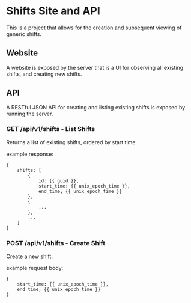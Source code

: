 # Shifts Site and API

This is a project that allows for the creation and subsequent viewing of generic shifts.

## Website

A website is exposed by the server that is a UI for observing all existing shifts, and creating new shifts.

## API

A RESTful JSON API for creating and listing existing shifts is exposed by running the server.

### GET /api/v1/shifts - List Shifts

Returns a list of existing shifts, ordered by start time.

example response:
```
{
    shifts: [
        {
            id: {{ guid }},
            start_time: {{ unix_epoch_time }},
            end_time; {{ unix_epoch_time }}
        },
        {
            ...
        },
        ...
    ]
}
```
### POST /api/v1/shifts - Create Shift

Create a new shift.

example request body:
```
{
    start_time: {{ unix_epoch_time }},
    end_time; {{ unix_epoch_time }}
}
```
